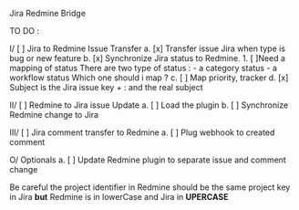 Jira Redmine Bridge

TO DO :

I/ [ ] Jira to Redmine Issue Transfer 
   a. [x] Transfer issue Jira when type is bug or new feature 
   b. [x] Synchronize Jira status to Redmine.
      1. [ ]Need a mapping of status
        There are two type of status : 
         - a category status
         - a workflow status
        Which one should i map ? 
   c. [ ] Map priority, tracker 
   d. [x] Subject is the Jira issue key + : and the real subject 

II/ [ ] Redmine to Jira issue Update
   a. [ ] Load the plugin
   b. [ ] Synchronize Redmine change to Jira

III/ [ ] Jira comment transfer to Redmine
   a. [ ] Plug webhook to created comment

O/ Optionals
  a. [ ] Update Redmine plugin to separate issue and comment change


Be careful the project identifier in Redmine should be the same
project key in Jira **but** Redmine is in lowerCase and Jira
in **UPERCASE**

